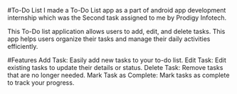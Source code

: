#To-Do List
I made a To-Do List app as a part of android app development internship which was the Second task assigned to me by Prodigy Infotech.

This To-Do list application allows users to add, edit, and delete tasks. This app helps users organize their tasks and manage their daily activities efficiently.

#Features
    Add Task: Easily add new tasks to your to-do list.
    Edit Task: Edit existing tasks to update their details or status.
    Delete Task: Remove tasks that are no longer needed.
    Mark Task as Complete: Mark tasks as complete to track your progress.
